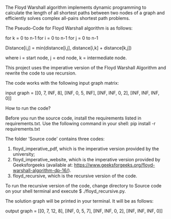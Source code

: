 The Floyd Warshall algorithm implements dynamic programming to calculate the length of all shortest paths between two nodes of a graph 
and efficiently solves complex all-pairs shortest path problems.

The Pseudo-Code for Floyd Warshall algorithm is as follows:

for k = 0 to n-1
for i = 0 to n-1
for j = 0 to n-1

Distance[i,j] = min(distance[i,j], distance[i,k] + distance[k,j])

where i = start node, j = end node, k = intermediate node.


This project uses the imperative version of the Floyd Warshall Algorithm and rewrite the code to use recursion. 

The code works with the following input graph matrix:

input graph = [[0, 7, INF, 8],
               [INF, 0, 5, INF],
               [INF, INF, 0, 2],
               [INF, INF, INF, 0]]


How to run the code?

Before you run the source code, install the requirements listed in requirements.txt. 
Use the following command in your shell: pip install -r requirements.txt

The folder 'Source code' contains three codes:
1. floyd_imperative_pdf, which is the imperative version provided by the university;
2. floyd_imperative_website, which is the imperative version provided by Geeksforgeeks (available at:
   https://www.geeksforgeeks.org/floyd-warshall-algorithm-dp-16/).
3. floyd_recursive, which is the recursive version of the code.

To run the recursive version of the code, change directory to Source code on your shell terminal and execute $ ./floyd_recursive.py.


The solution graph will be printed in your terminal. It will be as follows:

output graph = [[0, 7, 12, 8],
                [INF, 0, 5, 7],
                [INF, INF, 0, 2],
                [INF, INF, INF, 0]]
